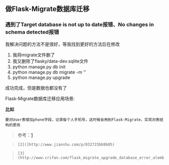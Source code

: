 ## 做Flask-Migrate数据库迁移

### 遇到了Target database is not up to date报错、No changes in schema detected报错

我解决问题的方法不是很好，等我找到更好的方法后在修改

1. 我将migrate文件删了
2. 我又删除了flasky/data-dev.sqlite文件
3. python manage.py db init
4. python manage.py db migrate -m ''
5. python manage.py upgrade

成功完成，但是数据也都没有了

Flask-Migrate数据库迁移应用场景:

**比如**

    要对User表增加phone字段，记录每个人手机号，这时候会用到Flask-Migrate，实现对表结构的更改



>参考：[1](http://blog.csdn.net/clean_water/article/details/53811879)

 >     [2](]http://www.jianshu.com/p/032723bb9b05)

 >     [3](http://www.crifan.com/flask_migrate_upgrade_database_error_alembic_util_exc_commanderror_cannot_locate_revision_identified_by/)
